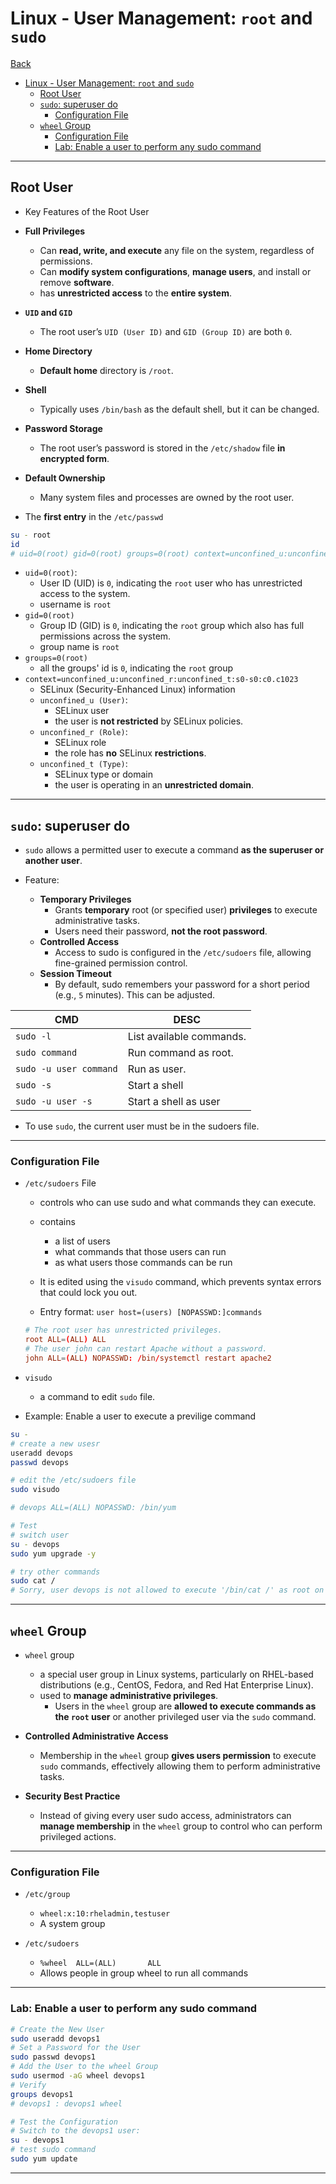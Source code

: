 # Linux - User Management: `root` and `sudo`

[Back](../../index.md)

- [Linux - User Management: `root` and `sudo`](#linux---user-management-root-and-sudo)
  - [Root User](#root-user)
  - [`sudo`: superuser do](#sudo-superuser-do)
    - [Configuration File](#configuration-file)
  - [`wheel` Group](#wheel-group)
    - [Configuration File](#configuration-file-1)
    - [Lab: Enable a user to perform any sudo command](#lab-enable-a-user-to-perform-any-sudo-command)

---

## Root User

- Key Features of the Root User
- **Full Privileges**
  - Can **read, write, and execute** any file on the system, regardless of permissions.
  - Can **modify system configurations**, **manage users**, and install or remove **software**.
  - has **unrestricted access** to the **entire system**.
- **`UID` and `GID`**
  - The root user’s `UID (User ID)` and `GID (Group ID)` are both `0`.
- **Home Directory**
  - **Default home** directory is `/root`.
- **Shell**
  - Typically uses `/bin/bash` as the default shell, but it can be changed.
- **Password Storage**
  - The root user’s password is stored in the `/etc/shadow` file **in encrypted form**.
- **Default Ownership**

  - Many system files and processes are owned by the root user.

- The **first entry** in the `/etc/passwd`

```sh
su - root
id
# uid=0(root) gid=0(root) groups=0(root) context=unconfined_u:unconfined_r:unconfined_t:s0-s0:c0.c1023
```

- `uid=0(root)`:
  - User ID (UID) is `0`, indicating the `root` user who has unrestricted access to the system.
  - username is `root`
- `gid=0(root)`
  - Group ID (GID) is `0`, indicating the `root` group which also has full permissions across the system.
  - group name is `root`
- `groups=0(root)`
  - all the groups' id is `0`, indicating the `root` group
- `context=unconfined_u:unconfined_r:unconfined_t:s0-s0:c0.c1023`
  - SELinux (Security-Enhanced Linux) information
  - `unconfined_u (User)`:
    - SELinux user
    - the user is **not restricted** by SELinux policies.
  - `unconfined_r (Role)`:
    - SELinux role
    - the role has **no** SELinux **restrictions**.
  - `unconfined_t (Type)`:
    - SELinux type or domain
    - the user is operating in an **unrestricted domain**.

---

## `sudo`: superuser do

- `sudo` allows a permitted user to execute a command **as the superuser or another user**.

- Feature:
  - **Temporary Privileges**
    - Grants **temporary** root (or specified user) **privileges** to execute administrative tasks.
    - Users need their password, **not the root password**.
  - **Controlled Access**
    - Access to sudo is configured in the `/etc/sudoers` file, allowing fine-grained permission control.
  - **Session Timeout**
    - By default, sudo remembers your password for a short period (e.g., `5` minutes). This can be adjusted.

| CMD                    | DESC                     |
| ---------------------- | ------------------------ |
| `sudo -l`              | List available commands. |
| `sudo command`         | Run command as root.     |
| `sudo -u user command` | Run as user.             |
| `sudo -s`              | Start a shell            |
| `sudo -u user -s`      | Start a shell as user    |

- To use `sudo`, the current user must be in the sudoers file.

---

### Configuration File

- `/etc/sudoers` File

  - controls who can use sudo and what commands they can execute.
  - contains
    - a list of users
    - what commands that those users can run
    - as what users those commands can be run
  - It is edited using the `visudo` command, which prevents syntax errors that could lock you out.

  - Entry format: `user host=(users) [NOPASSWD:]commands`

  ```conf
  # The root user has unrestricted privileges.
  root ALL=(ALL) ALL
  # The user john can restart Apache without a password.
  john ALL=(ALL) NOPASSWD: /bin/systemctl restart apache2
  ```

- `visudo`

  - a command to edit `sudo` file.

- Example: Enable a user to execute a previlige command

```sh
su -
# create a new usesr
useradd devops
passwd devops

# edit the /etc/sudoers file
sudo visudo

# devops ALL=(ALL) NOPASSWD: /bin/yum

# Test
# switch user
su - devops
sudo yum upgrade -y

# try other commands
sudo cat /
# Sorry, user devops is not allowed to execute '/bin/cat /' as root on rhelhost.localdomain.
```

---

## `wheel` Group

- `wheel` group

  - a special user group in Linux systems, particularly on RHEL-based distributions (e.g., CentOS, Fedora, and Red Hat Enterprise Linux).
  - used to **manage administrative privileges**.
    - Users in the `wheel` group are **allowed to execute commands as the `root` user** or another privileged user via the `sudo` command.

- **Controlled Administrative Access**
  - Membership in the `wheel` group **gives users permission** to execute `sudo` commands, effectively allowing them to perform administrative tasks.
- **Security Best Practice**
  - Instead of giving every user sudo access, administrators can **manage membership** in the `wheel` group to control who can perform privileged actions.

---

### Configuration File

- `/etc/group`

  - `wheel:x:10:rheladmin,testuser`
  - A system group

- `/etc/sudoers`

  - `%wheel  ALL=(ALL)       ALL`
  - Allows people in group wheel to run all commands

---

### Lab: Enable a user to perform any sudo command

```sh
# Create the New User
sudo useradd devops1
# Set a Password for the User
sudo passwd devops1
# Add the User to the wheel Group
sudo usermod -aG wheel devops1
# Verify
groups devops1
# devops1 : devops1 wheel

# Test the Configuration
# Switch to the devops1 user:
su - devops1
# test sudo command
sudo yum update
```

---
